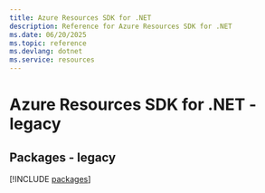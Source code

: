 ```yaml
---
title: Azure Resources SDK for .NET
description: Reference for Azure Resources SDK for .NET
ms.date: 06/20/2025
ms.topic: reference
ms.devlang: dotnet
ms.service: resources
---
```

# Azure Resources SDK for .NET - legacy
## Packages - legacy
[!INCLUDE [packages](resources-index.md)]